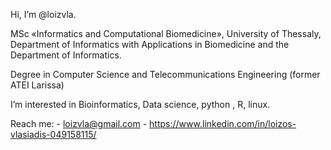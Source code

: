 Hi, I’m @loizvla.

MSc «Informatics and Computational Biomedicine», University of Thessaly, Department of Informatics with Applications in Biomedicine and the Department of Informatics.

Degree in Computer Science and Telecommunications Engineering (former ATEI Larissa)

I’m interested in Bioinformatics, Data science, python , R, linux.

Reach me: - loizvla@gmail.com
          - https://www.linkedin.com/in/loizos-vlasiadis-049158115/

<!---
loizvla/loizvla is a ✨ special ✨ repository because its `README.md` (this file) appears on your GitHub profile.
You can click the Preview link to take a look at your changes.
--->
